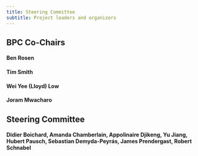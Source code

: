 ```yaml
---
title: Steering Committee
subtitle: Project leaders and organizers
---
```


## BPC Co-Chairs

#### Ben Rosen
#### Tim Smith
#### Wei Yee (Lloyd) Low
#### Joram Mwacharo

## Steering Committee

#### Didier Boichard, Amanda Chamberlain, Appolinaire Djikeng, Yu Jiang, Hubert Pausch, Sebastian Demyda-Peyrás, James Prendergast, Robert Schnabel

